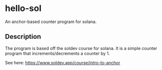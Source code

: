 # hello-sol

An anchor-based counter program for solana.

## Description

The program is based off the soldev course for solana. It is a simple counter program that increments/decrements a counter by 1.

See here:
https://www.soldev.app/course/intro-to-anchor

